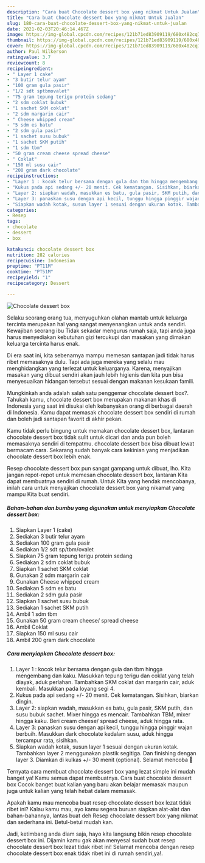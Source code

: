 ```yaml
---
description: "Cara buat Chocolate dessert box yang nikmat Untuk Jualan"
title: "Cara buat Chocolate dessert box yang nikmat Untuk Jualan"
slug: 180-cara-buat-chocolate-dessert-box-yang-nikmat-untuk-jualan
date: 2021-02-03T20:46:14.467Z
image: https://img-global.cpcdn.com/recipes/121b71ed83909119/680x482cq70/chocolate-dessert-box-foto-resep-utama.jpg
thumbnail: https://img-global.cpcdn.com/recipes/121b71ed83909119/680x482cq70/chocolate-dessert-box-foto-resep-utama.jpg
cover: https://img-global.cpcdn.com/recipes/121b71ed83909119/680x482cq70/chocolate-dessert-box-foto-resep-utama.jpg
author: Paul Wilkerson
ratingvalue: 3.7
reviewcount: 8
recipeingredient:
- " Layer 1 cake"
- "3 butir telur ayam"
- "100 gram gula pasir"
- "1/2 sdt sptbmovalet"
- "75 gram tepung terigu protein sedang"
- "2 sdm coklat bubuk"
- "1 sachet SKM coklat"
- "2 sdm margarin cair"
- " Cheese whipped cream"
- "5 sdm es batu"
- "2 sdm gula pasir"
- "1 sachet susu bubuk"
- "1 sachet SKM putih"
- "1 sdm tbm"
- "50 gram cream cheese spread cheese"
- " Coklat"
- "150 ml susu cair"
- "200 gram dark chocolate"
recipeinstructions:
- "Layer 1 : kocok telur bersama dengan gula dan tbm hingga mengembang dan kaku. Masukkan tepung terigu dan coklat yang telah diayak, aduk perlahan. Tambahkan SKM coklat dan margarin cair, aduk kembali. Masukkan pada loyang segi 4."
- "Kukus pada api sedang +/- 20 menit. Cek kematangan. Sisihkan, biarkan dingin."
- "Layer 2: siapkan wadah, masukkan es batu, gula pasir, SKM putih, dan susu bubuk sachet. Mixer hingga es mencair. Tambahkan TBM, mixer hingga kaku. Beri cream cheese/ spread cheese, aduk hingga rata."
- "Layer 3: panaskan susu dengan api kecil, tunggu hingga pinggir wajan berbuih. Masukkan dark chocolate kedalam susu, aduk hingga tercampur rata, sisihkan."
- "Siapkan wadah kotak, susun layer 1 sesuai dengan ukuran kotak. Tambahkan layer 2 menggunakan plastik segitiga. Dan finishing dengan layer 3. Diamkan di kulkas +/- 30 menit (optional). Selamat mencoba 🙂"
categories:
- Resep
tags:
- chocolate
- dessert
- box

katakunci: chocolate dessert box 
nutrition: 282 calories
recipecuisine: Indonesian
preptime: "PT11M"
cooktime: "PT51M"
recipeyield: "1"
recipecategory: Dessert

---
```



![Chocolate dessert box](https://img-global.cpcdn.com/recipes/121b71ed83909119/680x482cq70/chocolate-dessert-box-foto-resep-utama.jpg)

Selaku seorang orang tua, menyuguhkan olahan mantab untuk keluarga tercinta merupakan hal yang sangat menyenangkan untuk anda sendiri. Kewajiban seorang ibu Tidak sekadar mengurus rumah saja, tapi anda juga harus menyediakan kebutuhan gizi tercukupi dan masakan yang dimakan keluarga tercinta harus enak.

Di era  saat ini, kita sebenarnya mampu memesan santapan jadi tidak harus ribet memasaknya dulu. Tapi ada juga mereka yang selalu mau menghidangkan yang terlezat untuk keluarganya. Karena, menyajikan masakan yang dibuat sendiri akan jauh lebih higienis dan kita pun bisa menyesuaikan hidangan tersebut sesuai dengan makanan kesukaan famili. 



Mungkinkah anda adalah salah satu penggemar chocolate dessert box?. Tahukah kamu, chocolate dessert box merupakan makanan khas di Indonesia yang saat ini disukai oleh kebanyakan orang di berbagai daerah di Indonesia. Kamu dapat memasak chocolate dessert box sendiri di rumah dan boleh jadi santapan favorit di akhir pekan.

Kamu tidak perlu bingung untuk memakan chocolate dessert box, lantaran chocolate dessert box tidak sulit untuk dicari dan anda pun boleh memasaknya sendiri di tempatmu. chocolate dessert box bisa dibuat lewat bermacam cara. Sekarang sudah banyak cara kekinian yang menjadikan chocolate dessert box lebih enak.

Resep chocolate dessert box pun sangat gampang untuk dibuat, lho. Kita jangan repot-repot untuk memesan chocolate dessert box, lantaran Kita dapat membuatnya sendiri di rumah. Untuk Kita yang hendak mencobanya, inilah cara untuk menyajikan chocolate dessert box yang nikamat yang mampu Kita buat sendiri.

<!--inarticleads1-->

##### Bahan-bahan dan bumbu yang digunakan untuk menyiapkan Chocolate dessert box:

1. Siapkan  Layer 1 (cake)
1. Sediakan 3 butir telur ayam
1. Sediakan 100 gram gula pasir
1. Sediakan 1/2 sdt sp/tbm/ovalet
1. Siapkan 75 gram tepung terigu protein sedang
1. Sediakan 2 sdm coklat bubuk
1. Siapkan 1 sachet SKM coklat
1. Gunakan 2 sdm margarin cair
1. Gunakan  Cheese whipped cream
1. Sediakan 5 sdm es batu
1. Sediakan 2 sdm gula pasir
1. Siapkan 1 sachet susu bubuk
1. Sediakan 1 sachet SKM putih
1. Ambil 1 sdm tbm
1. Gunakan 50 gram cream cheese/ spread cheese
1. Ambil  Coklat
1. Siapkan 150 ml susu cair
1. Ambil 200 gram dark chocolate




<!--inarticleads2-->

##### Cara menyiapkan Chocolate dessert box:

1. Layer 1 : kocok telur bersama dengan gula dan tbm hingga mengembang dan kaku. Masukkan tepung terigu dan coklat yang telah diayak, aduk perlahan. Tambahkan SKM coklat dan margarin cair, aduk kembali. Masukkan pada loyang segi 4.
1. Kukus pada api sedang +/- 20 menit. Cek kematangan. Sisihkan, biarkan dingin.
1. Layer 2: siapkan wadah, masukkan es batu, gula pasir, SKM putih, dan susu bubuk sachet. Mixer hingga es mencair. Tambahkan TBM, mixer hingga kaku. Beri cream cheese/ spread cheese, aduk hingga rata.
1. Layer 3: panaskan susu dengan api kecil, tunggu hingga pinggir wajan berbuih. Masukkan dark chocolate kedalam susu, aduk hingga tercampur rata, sisihkan.
1. Siapkan wadah kotak, susun layer 1 sesuai dengan ukuran kotak. Tambahkan layer 2 menggunakan plastik segitiga. Dan finishing dengan layer 3. Diamkan di kulkas +/- 30 menit (optional). Selamat mencoba 🙂




Ternyata cara membuat chocolate dessert box yang lezat simple ini mudah banget ya! Kamu semua dapat membuatnya. Cara buat chocolate dessert box Cocok banget buat kalian yang baru akan belajar memasak maupun juga untuk kalian yang telah hebat dalam memasak.

Apakah kamu mau mencoba buat resep chocolate dessert box lezat tidak ribet ini? Kalau kamu mau, ayo kamu segera buruan siapkan alat-alat dan bahan-bahannya, lantas buat deh Resep chocolate dessert box yang nikmat dan sederhana ini. Betul-betul mudah kan. 

Jadi, ketimbang anda diam saja, hayo kita langsung bikin resep chocolate dessert box ini. Dijamin kamu gak akan menyesal sudah buat resep chocolate dessert box lezat tidak ribet ini! Selamat mencoba dengan resep chocolate dessert box enak tidak ribet ini di rumah sendiri,ya!.

